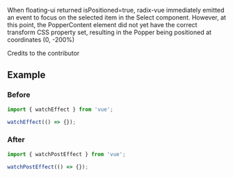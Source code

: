When floating-ui returned isPositioned=true, radix-vue immediately emitted an event to focus on the selected item in the Select component. However, at this point, the PopperContent element did not yet have the correct transform CSS property set, resulting in the Popper being positioned at coordinates (0, -200%)

Credits to the contributor

## Example

### Before

```ts
import { watchEffect } from 'vue';

watchEffect(() => {});
```

### After

```ts
import { watchPostEffect } from 'vue';

watchPostEffect(() => {});
```

